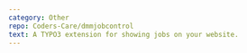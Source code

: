 ```yaml
---
category: Other
repo: Coders-Care/dmmjobcontrol
text: A TYPO3 extension for showing jobs on your website.
---
```

